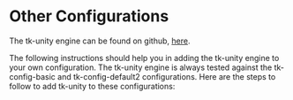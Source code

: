 # Other Configurations

The tk-unity engine can be found on github, [here](https://github.com/Unity-Technologies/tk-unity). 

The following instructions should help you in adding the tk-unity engine to your own configuration. The tk-unity engine is always tested against the tk-config-basic and tk-config-default2 configurations. Here are the steps to follow to add tk-unity to these configurations:
